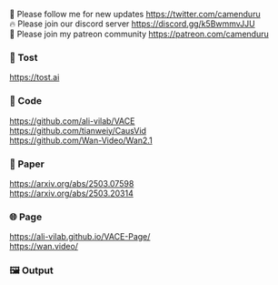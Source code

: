 🐣 Please follow me for new updates https://twitter.com/camenduru <br />
🔥 Please join our discord server https://discord.gg/k5BwmmvJJU <br />
🥳 Please join my patreon community https://patreon.com/camenduru <br />

###  🥪 Tost
https://tost.ai

### 🧬 Code
https://github.com/ali-vilab/VACE <br />
https://github.com/tianweiy/CausVid <br />
https://github.com/Wan-Video/Wan2.1

### 📄 Paper
https://arxiv.org/abs/2503.07598 <br />
https://arxiv.org/abs/2503.20314

### 🌐 Page
https://ali-vilab.github.io/VACE-Page/ <br />
https://wan.video/

### 🖼 Output
